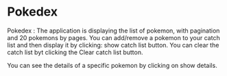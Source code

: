 # Pokedex

Pokedex :
The application is displaying the list of pokemon, with pagination and 20 pokemons by pages.
You can add/remove a pokemon to your catch list and then display it by clicking: show catch list button.
You can clear the catch list byt clicking the Clear catch list button.

You can see the details of a specific pokemon by clicking on show details.
